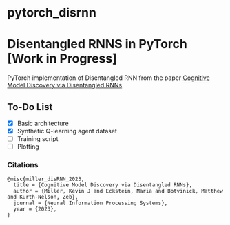 # pytorch_disrnn
# Disentangled RNNS in PyTorch [Work in Progress]

PyTorch implementation of Disentangled RNN from the paper [Cognitive Model Discovery via Disentangled RNNs](https://proceedings.neurips.cc/paper_files/paper/2023/file/c194ced51c857ec2c1928b02250e0ac8-Paper-Conference.pdf)

## To-Do List
 - [x] Basic architecture
 - [x] Synthetic Q-learning agent dataset
 - [ ] Training script
 - [ ] Plotting

### Citations
```
@misc{miller_disRNN_2023,
  title = {Cognitive Model Discovery via Disentangled RNNs},
  author = {Miller, Kevin J and Eckstein, Maria and Botvinick, Matthew and Kurth-Nelson, Zeb},
  journal = {Neural Information Processing Systems},
  year = {2023},
}
```

